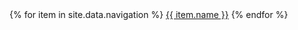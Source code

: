 <nav>
    {% for item in site.data.navigation %}
    <a href="{{ item.link }}" {% if page.url == item.link %}class="active"{% endif %}>{{ item.name }}</a>
    {% endfor %}
</nav>